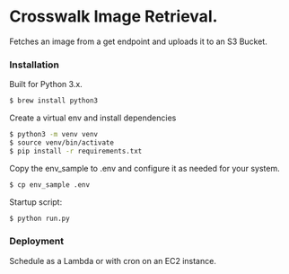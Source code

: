# Crosswalk Image Retrieval.
Fetches an image from a get endpoint and uploads it to an S3 Bucket.

### Installation
Built for Python 3.x.

```sh
$ brew install python3
```

Create a virtual env and install dependencies 
```sh
$ python3 -m venv venv
$ source venv/bin/activate
$ pip install -r requirements.txt
```

Copy the env_sample to .env and configure it as needed for your system.
```sh
$ cp env_sample .env
```

Startup script:
```sh
$ python run.py
```

### Deployment

Schedule as a Lambda or with cron on an EC2 instance.
